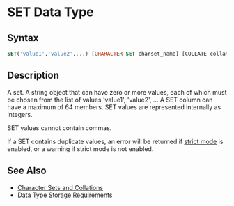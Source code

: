 # SET Data Type

## Syntax

```sql
SET('value1','value2',...) [CHARACTER SET charset_name] [COLLATE collation_name]
```

## Description

A set. A string object that can have zero or more values, each of
which must be chosen from the list of values 'value1', 'value2', ... A
SET column can have a maximum of 64 members. SET values are
represented internally as integers.

SET values cannot contain commas.

If a SET contains duplicate values, an error will be returned if [strict mode](/kb/en/sql-mode/#strict-mode) is enabled, or a warning if strict mode is not enabled.

## See Also

- [Character Sets and Collations](/kb/en/character-sets-and-collations/)
- [Data Type Storage Requirements](/columns-storage-engines-and-plugins/data-types/data-type-storage-requirements)